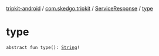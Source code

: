 [tripkit-android](../../index.md) / [com.skedgo.tripkit](../index.md) / [ServiceResponse](index.md) / [type](./type.md)

# type

`abstract fun type(): `[`String`](https://kotlinlang.org/api/latest/jvm/stdlib/kotlin/-string/index.html)`!`
